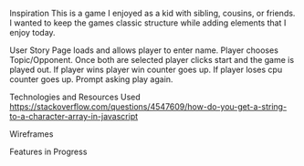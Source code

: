 Inspiration
This is a game I enjoyed as a kid with sibling, cousins, or friends.  I wanted to keep the games classic structure while adding elements that I enjoy today.

User Story
Page loads and allows player to enter name.  Player chooses Topic/Opponent.  Once both are selected player clicks start and the game is played out.  If player wins player win counter goes up.  If player loses cpu counter goes up.  Prompt asking play again.



Technologies and Resources Used
https://stackoverflow.com/questions/4547609/how-do-you-get-a-string-to-a-character-array-in-javascript



Wireframes




Features in Progress
